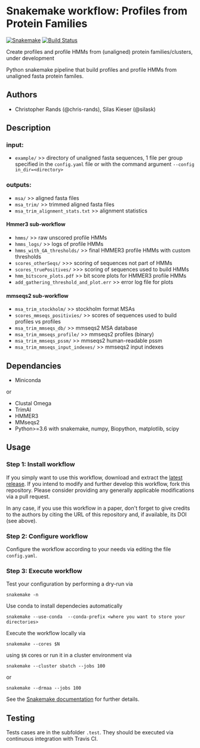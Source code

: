 # Snakemake workflow: Profiles from Protein Families

[![Snakemake](https://img.shields.io/badge/snakemake-≥5.0.0-brightgreen.svg)](https://snakemake.bitbucket.io)
[![Build Status](https://travis-ci.org/snakemake-workflows/pfpf.svg?branch=master)](https://travis-ci.org/snakemake-workflows/pfpf)

Create profiles and profile HMMs from (unaligned) protein families/clusters, under development

Python snakemake pipeline that build profiles and profile HMMs from unaligned fasta protein familes.



## Authors

* Christopher Rands (@chris-rands), Silas Kieser (@silask)


## Description
### input:
- `example/` >> directory of unaligned fasta sequences, 1 file per group specified in the `config.yaml` file or with the command argument `--config in_dir=<directory>`

### outputs:
- `msa/` >> aligned fasta files
- `msa_trim/` >> trimmed aligned fasta files
- `msa_trim_alignment_stats.txt` >> alignment statistics

#### Hmmer3 sub-workflow

- `hmms/` >> raw unscored profile HMMs
- `hmms_logs/` >> logs of profile HMMs
- `hmms_with_GA_thresholds/` >> final HMMER3 profile HMMs with custom thresholds
- `scores_otherSeqs/` >>> scoring of sequences not part of HMMs
- `scores_truePositives/` >>> scoring of sequences used to build HMMs
- `hmm_bitscore_plots.pdf` >> bit score plots for HMMER3 profile HMMs
- `add_gathering_threshold_and_plot.err` >> error log file for plots

#### mmseqs2 sub-workflow

- `msa_trim_stockholm/` >> stockholm format MSAs
- `scores_mmseqs_positivies/` >> scores of sequences used to build profiles vs profiles
- `msa_trim_mmseqs_db/` >> mmseqs2 MSA database
- `msa_trim_mmseqs_profile/` >> mmseqs2 profiles (binary)
- `msa_trim_mmseqs_pssm/` >> mmseqs2 human-readable pssm
- `msa_trim_mmseqs_input_indexes/` >> mmseqs2 input indexes

## Dependancies
- Miniconda

or

- Clustal Omega
- TrimAl
- HMMER3
- MMseqs2
- Python>=3.6 with snakemake, numpy, Biopython, matplotlib, scipy


## Usage

### Step 1: Install workflow

If you simply want to use this workflow, download and extract the [latest release](https://github.com/snakemake-workflows/pfpf/releases).
If you intend to modify and further develop this workflow, fork this repository. Please consider providing any generally applicable modifications via a pull request.

In any case, if you use this workflow in a paper, don't forget to give credits to the authors by citing the URL of this repository and, if available, its DOI (see above).

### Step 2: Configure workflow

Configure the workflow according to your needs via editing the file `config.yaml`.

### Step 3: Execute workflow

Test your configuration by performing a dry-run via

    snakemake -n

Use conda to install dependecies automatically

    snakemake --use-conda  --conda-prefix <where you want to store your directories>

Execute the workflow locally via

    snakemake --cores $N

using `$N` cores or run it in a cluster environment via

    snakemake --cluster sbatch --jobs 100

or

    snakemake --drmaa --jobs 100

See the [Snakemake documentation](https://snakemake.readthedocs.io) for further details.


## Testing

Tests cases are in the subfolder `.test`. They should be executed via continuous integration with Travis CI.
